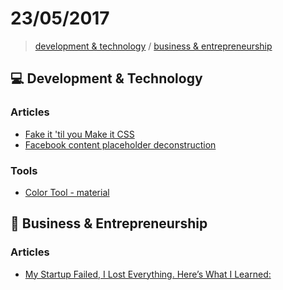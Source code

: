 # 23/05/2017

> [development & technology](#computer-development--technology) / [business & entrepreneurship](#briefcase-business--entrepreneurship)


## :computer: Development & Technology

### Articles
- [Fake it 'til you Make it CSS](https://kyusuf.com/post/fake-it-til-you-make-it-css)
- [Facebook content placeholder deconstruction](http://cloudcannon.com/deconstructions/2014/11/15/facebook-content-placeholder-deconstruction.html)

### Tools
- [Color Tool - material](https://material.io/color/)

## :briefcase: Business & Entrepreneurship

### Articles
- [My Startup Failed, I Lost Everything. Here’s What I Learned:](https://medium.com/@SoldOutSupplier/my-startup-failed-i-lost-everything-heres-what-i-learned-44658a116464)